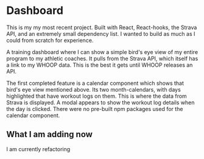  # Dashboard
This is my my most recent project.
Built with React, React-hooks, the Strava API, and an extremely small dependency list. I wanted to build as much as I could from scratch for experience. 

A training dashboard where I can show a simple bird's eye view of my entire program to my athletic coaches. 
It pulls from the Strava API, which itself has a link to my WHOOP data. This is the best it gets until WHOOP releases an API. 

The first completed feature is a calendar component which shows that bird's eye view mentioned above. 
Its two month-calendars, with days highlighted that have workout logs on them. This is where the data from Strava is displayed.
A modal appears to show the workout log details when the day is clicked. 
There were no pre-built npm packages used for the calendar component.  

## What I am adding now
I am currently refactoring 